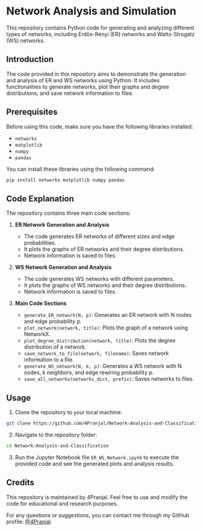 # Network Analysis and Simulation

This repository contains Python code for generating and analyzing different types of networks, including Erdös-Rényi (ER) networks and Watts-Strogatz (WS) networks.

## Introduction

The code provided in this repository aims to demonstrate the generation and analysis of ER and WS networks using Python. It includes functionalities to generate networks, plot their graphs and degree distributions, and save network information to files.

## Prerequisites

Before using this code, make sure you have the following libraries installed:

- `networkx`
- `matplotlib`
- `numpy`
- `pandas`

You can install these libraries using the following command:

```bash
pip install networkx matplotlib numpy pandas
```

## Code Explanation

The repository contains three main code sections:

1. **ER Network Generation and Analysis**
    - The code generates ER networks of different sizes and edge probabilities.
    - It plots the graphs of ER networks and their degree distributions.
    - Network information is saved to files.

2. **WS Network Generation and Analysis**
    - The code generates WS networks with different parameters.
    - It plots the graphs of WS networks and their degree distributions.
    - Network information is saved to files.

3. **Main Code Sections**
    - `generate_ER_network(N, p)`: Generates an ER network with N nodes and edge probability p.
    - `plot_network(network, title)`: Plots the graph of a network using NetworkX.
    - `plot_degree_distribution(network, title)`: Plots the degree distribution of a network.
    - `save_network_to_file(network, filename)`: Saves network information to a file.
    - `generate_WS_network(N, k, p)`: Generates a WS network with N nodes, k neighbors, and edge rewiring probability p.
    - `save_all_networks(networks_dict, prefix)`: Saves networks to files.

## Usage

1. Clone the repository to your local machine:

```bash
git clone https://github.com/4Pranjal/Network-Analysis-and-Classification.git
```

2. Navigate to the repository folder:

```bash
cd Network-Analysis-and-Classification
```

3. Run the Jupyter Notebook file `ER_WS_Network.ipynb` to execute the provided code and see the generated plots and analysis results.

## Credits

This repository is maintained by 4Pranjal. Feel free to use and modify the code for educational and research purposes.

For any questions or suggestions, you can contact me through my GitHub profile: [@4Pranjal](https://github.com/4Pranjal).
